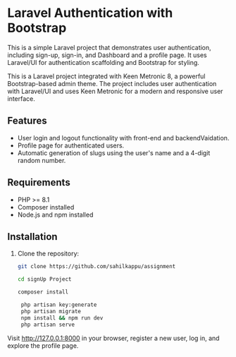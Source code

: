 # Laravel Authentication with Bootstrap

This is a simple Laravel project that demonstrates user authentication, including sign-up, sign-in, and Dashboard and a profile page. It uses Laravel/UI for authentication scaffolding and Bootstrap for styling.

This is a Laravel project integrated with Keen Metronic 8, a powerful Bootstrap-based admin theme. The project includes user authentication with Laravel/UI and uses Keen Metronic for a modern and responsive user interface.

## Features

-   User login and logout functionality with front-end and backendVaidation.
-   Profile page for authenticated users.
-   Automatic generation of slugs using the user's name and a 4-digit random number.

## Requirements

-   PHP >= 8.1
-   Composer installed
-   Node.js and npm installed

## Installation

1. Clone the repository:

    ```bash
    git clone https://github.com/sahilkappu/assignment

    cd signUp Project

    composer install

     php artisan key:generate
     php artisan migrate
     npm install && npm run dev
     php artisan serve
    ```

Visit http://127.0.0.1:8000 in your browser, register a new user, log in, and explore the profile page.
